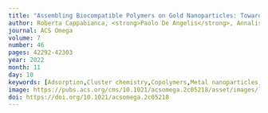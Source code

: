 ```yaml
---
title: "Assembling Biocompatible Polymers on Gold Nanoparticles: Toward a Rational Design of Particle Shape by Molecular Dynamics"
author: Roberta Cappabianca, <strong>Paolo De Angelis</strong>, Annalisa Cardellini, Eliodoro Chiavazzo, Pietro Asinari
journal: ACS Omega
volume: 7
number: 46
pages: 42292-42303
year: 2022
month: 11
day: 10
keywords: [Adsorption,Cluster chemistry,Copolymers,Metal nanoparticles,Oligomers]
image: https://pubs.acs.org/cms/10.1021/acsomega.2c05218/asset/images/large/ao2c05218_0008.jpeg
doi: https://doi.org/10.1021/acsomega.2c05218
---
```


